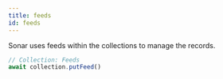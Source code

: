 ```yaml
---
title: feeds
id: feeds
---
```


Sonar uses feeds within the collections to manage the records.

``` js
// Collection: Feeds
await collection.putFeed()
```